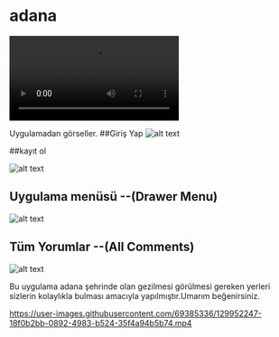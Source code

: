 # adana

![caption](https://github.com/mustafa01-crypto/adana/blob/master/assets/WhatsApp%20Video%202021-08-18%20at%2021.13.57.mp4?raw=true)

Uygulamadan görseller.
##Giriş Yap
![alt text](https://github.com/mustafa01-crypto/adana/blob/master/assets/WhatsApp%20Image%202021-08-18%20at%2021.12.26.jpeg?raw=true)

##kayıt ol

![alt text](https://github.com/mustafa01-crypto/adana/blob/master/assets/WhatsApp%20Image%202021-08-18%20at%2021.12.26%20(1).jpeg?raw=true)

## Uygulama menüsü --(Drawer Menu)

![alt text](https://github.com/mustafa01-crypto/adana/blob/master/assets/WhatsApp%20Image%202021-08-14%20at%2000.00.09%20(4).jpeg?raw=true)
## Tüm Yorumlar --(All Comments)

![alt text](https://github.com/mustafa01-crypto/adana/blob/master/assets/WhatsApp%20Image%202021-08-14%20at%2000.00.09.jpeg?raw=true)

Bu uygulama adana şehrinde olan gezilmesi görülmesi gereken yerleri sizlerin kolaylıkla bulması amacıyla yapılmıştır.Umarım beğenirsiniz.

https://user-images.githubusercontent.com/69385336/129952247-18f0b2bb-0892-4983-b524-35f4a94b5b74.mp4


